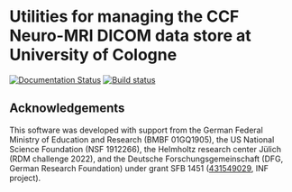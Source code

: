 # Utilities for managing the CCF Neuro-MRI DICOM data store at University of Cologne

[![Documentation Status](https://readthedocs.org/projects/inm-icf-utilities/badge/?version=latest)](https://inm-icf-utilities.readthedocs.io/en/latest/?badge=latest)
[![Build status](https://ci.appveyor.com/api/projects/status/jaife669slqyru52/branch/main?svg=true)](https://ci.appveyor.com/project/mih/inm-icf-utilities/branch/main)


## Acknowledgements

This software was developed with support from the German Federal Ministry of
Education and Research (BMBF 01GQ1905), the US National Science Foundation (NSF
1912266), the Helmholtz research center Jülich (RDM challenge 2022), and the
Deutsche Forschungsgemeinschaft (DFG, German Research Foundation) under grant
SFB 1451 ([431549029](https://gepris.dfg.de/gepris/projekt/431549029), INF
project).
